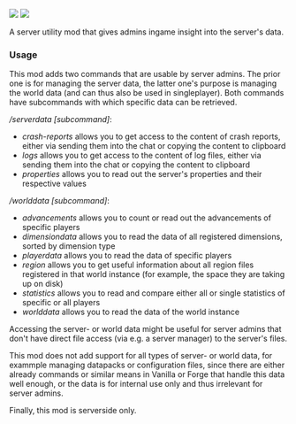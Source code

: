 [![](http://cf.way2muchnoise.eu/full_serverdataaccessor_downloads.svg)](https://www.curseforge.com/minecraft/mc-mods/serverdataaccessor) [![](http://cf.way2muchnoise.eu/versions/For%20MC_serverdataaccessor_all.svg)](https://www.curseforge.com/minecraft/mc-mods/serverdataaccessor/files)

A server utility mod that gives admins ingame insight into the server's data.
### Usage
This mod adds two commands that are usable by server admins. The prior one is for managing the server data, the latter one's purpose is managing the world data (and can thus also be used in singleplayer). Both commands have subcommands with which specific data can be retrieved.

*/serverdata [subcommand]*:
- *crash-reports* allows you to get access to the content of crash reports, either via sending them into the chat or copying the content to clipboard
- *logs* allows you to get access to the content of log files, either via sending them into the chat or copying the content to clipboard
- *properties* allows you to read out the server's properties and their respective values

*/worlddata [subcommand]*:
- *advancements* allows you to count or read out the advancements of specific players
- *dimensiondata* allows you to read the data of all registered dimensions, sorted by dimension type
- *playerdata* allows you to read the data of specific players
- *region* allows you to get useful information about all region files registered in that world instance (for example, the space they are taking up on disk)
- *statistics* allows you to read and compare either all or single statistics of specific or all players
- *worlddata* allows you to read the data of the world instance

Accessing the server- or world data might be useful for server admins that don't have direct file access (via e.g. a server manager) to the server's files.

This mod does not add support for all types of server- or world data, for exammple managing datapacks or configuration files, since there are either already commands or similar means in Vanilla or Forge that handle this data well enough, or the data is for internal use only and thus irrelevant for server admins.

Finally, this mod is serverside only.
